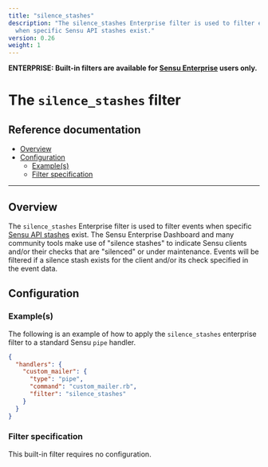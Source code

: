 ```yaml
---
title: "silence_stashes"
description: "The silence_stashes Enterprise filter is used to filter events
  when specific Sensu API stashes exist."
version: 0.26
weight: 1
---
```


**ENTERPRISE: Built-in filters are available for [Sensu Enterprise][0]
users only.**

# The `silence_stashes` filter

## Reference documentation

- [Overview](#overview)
- [Configuration](#configuration)
  - [Example(s)](#examples)
  - [Filter specification](#filter-specification)

--------------------------------------------------------------------------------

## Overview

The `silence_stashes` Enterprise filter is used to filter events when specific
[Sensu API stashes][1] exist. The Sensu Enterprise Dashboard and many community
tools make use of "silence stashes" to indicate Sensu clients and/or their
checks that are "silenced" or under maintenance. Events will be filtered if a
silence stash exists for the client and/or its check specified in the event
data.

## Configuration

### Example(s)

The following is an example of how to apply the `silence_stashes` enterprise
filter to a standard Sensu `pipe` handler.

~~~ json
{
  "handlers": {
    "custom_mailer": {
      "type": "pipe",
      "command": "custom_mailer.rb",
      "filter": "silence_stashes"
    }
  }
}
~~~

### Filter specification

This built-in filter requires no configuration.




[?]:  #
[0]:  /enterprise
[1]:  ../../reference/stashes.html
